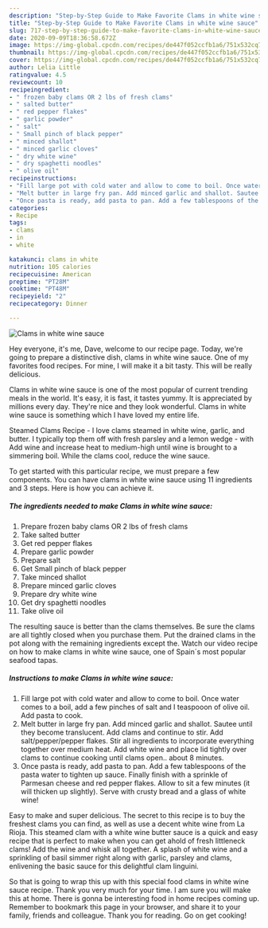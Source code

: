 ```yaml
---
description: "Step-by-Step Guide to Make Favorite Clams in white wine sauce"
title: "Step-by-Step Guide to Make Favorite Clams in white wine sauce"
slug: 717-step-by-step-guide-to-make-favorite-clams-in-white-wine-sauce
date: 2020-09-09T18:36:58.672Z
image: https://img-global.cpcdn.com/recipes/de447f052ccfb1a6/751x532cq70/clams-in-white-wine-sauce-recipe-main-photo.jpg
thumbnail: https://img-global.cpcdn.com/recipes/de447f052ccfb1a6/751x532cq70/clams-in-white-wine-sauce-recipe-main-photo.jpg
cover: https://img-global.cpcdn.com/recipes/de447f052ccfb1a6/751x532cq70/clams-in-white-wine-sauce-recipe-main-photo.jpg
author: Lelia Little
ratingvalue: 4.5
reviewcount: 10
recipeingredient:
- " frozen baby clams OR 2 lbs of fresh clams"
- " salted butter"
- " red pepper flakes"
- " garlic powder"
- " salt"
- " Small pinch of black pepper"
- " minced shallot"
- " minced garlic cloves"
- " dry white wine"
- " dry spaghetti noodles"
- " olive oil"
recipeinstructions:
- "Fill large pot with cold water and allow to come to boil. Once water comes to a boil, add a few pinches of salt and I teaspooon of olive oil. Add pasta to cook."
- "Melt butter in large fry pan. Add minced garlic and shallot. Sautee until they become translucent. Add clams and continue to stir. Add salt/pepper/pepper flakes. Stir all ingredients to incorporate everything together over medium heat. Add white wine and place lid tightly over clams to continue cooking until clams open.. about 8 minutes."
- "Once pasta is ready, add pasta to pan. Add a few tablespoons of the pasta water to tighten up sauce. Finally finish with a sprinkle of Parmesan cheese and red pepper flakes. Allow to sit a few minutes (it will thicken up slightly). Serve with crusty bread and a glass of white wine!"
categories:
- Recipe
tags:
- clams
- in
- white

katakunci: clams in white 
nutrition: 105 calories
recipecuisine: American
preptime: "PT28M"
cooktime: "PT48M"
recipeyield: "2"
recipecategory: Dinner

---
```



![Clams in white wine sauce](https://img-global.cpcdn.com/recipes/de447f052ccfb1a6/751x532cq70/clams-in-white-wine-sauce-recipe-main-photo.jpg)

Hey everyone, it's me, Dave, welcome to our recipe page. Today, we're going to prepare a distinctive dish, clams in white wine sauce. One of my favorites food recipes. For mine, I will make it a bit tasty. This will be really delicious.

Clams in white wine sauce is one of the most popular of current trending meals in the world. It's easy, it is fast, it tastes yummy. It is appreciated by millions every day. They're nice and they look wonderful. Clams in white wine sauce is something which I have loved my entire life.

Steamed Clams Recipe - I love clams steamed in white wine, garlic, and butter. I typically top them off with fresh parsley and a lemon wedge - with Add wine and increase heat to medium-high until wine is brought to a simmering boil. While the clams cool, reduce the wine sauce.


To get started with this particular recipe, we must prepare a few components. You can have clams in white wine sauce using 11 ingredients and 3 steps. Here is how you can achieve it.

<!--inarticleads1-->

##### The ingredients needed to make Clams in white wine sauce:

1. Prepare  frozen baby clams OR 2 lbs of fresh clams
1. Take  salted butter
1. Get  red pepper flakes
1. Prepare  garlic powder
1. Prepare  salt
1. Get  Small pinch of black pepper
1. Take  minced shallot
1. Prepare  minced garlic cloves
1. Prepare  dry white wine
1. Get  dry spaghetti noodles
1. Take  olive oil


The resulting sauce is better than the clams themselves. Be sure the clams are all tightly closed when you purchase them. Put the drained clams in the pot along with the remaining ingredients except the. Watch our video recipe on how to make clams in white wine sauce, one of Spain´s most popular seafood tapas. 

<!--inarticleads2-->

##### Instructions to make Clams in white wine sauce:

1. Fill large pot with cold water and allow to come to boil. Once water comes to a boil, add a few pinches of salt and I teaspooon of olive oil. Add pasta to cook.
1. Melt butter in large fry pan. Add minced garlic and shallot. Sautee until they become translucent. Add clams and continue to stir. Add salt/pepper/pepper flakes. Stir all ingredients to incorporate everything together over medium heat. Add white wine and place lid tightly over clams to continue cooking until clams open.. about 8 minutes.
1. Once pasta is ready, add pasta to pan. Add a few tablespoons of the pasta water to tighten up sauce. Finally finish with a sprinkle of Parmesan cheese and red pepper flakes. Allow to sit a few minutes (it will thicken up slightly). Serve with crusty bread and a glass of white wine!


Easy to make and super delicious. The secret to this recipe is to buy the freshest clams you can find, as well as use a decent white wine from La Rioja. This steamed clam with a white wine butter sauce is a quick and easy recipe that is perfect to make when you can get ahold of fresh littleneck clams! Add the wine and whisk all together. A splash of white wine and a sprinkling of basil simmer right along with garlic, parsley and clams, enlivening the basic sauce for this delightful clam linguini. 

So that is going to wrap this up with this special food clams in white wine sauce recipe. Thank you very much for your time. I am sure you will make this at home. There is gonna be interesting food in home recipes coming up. Remember to bookmark this page in your browser, and share it to your family, friends and colleague. Thank you for reading. Go on get cooking!
